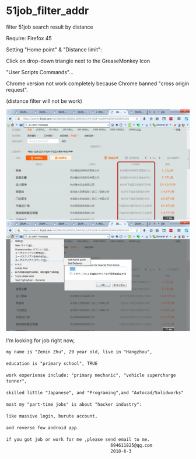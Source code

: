 # 51job_filter_addr

filter 51job search result by distance

Require: Firefox 45

Setting "Home point" & "Distance limit":

  Click on drop-down triangle next to the GreaseMonkey Icon

  "User Scripts Commands"...

Chrome version not work completely because Chrome banned "cross origin request". 

(distance filter will not be work)
  
![effect](https://github.com/zhuzemin/51job_filter_addr/raw/master/2018-06-03_133329.jpg)
![set distance](https://github.com/zhuzemin/51job_filter_addr/raw/master/2018-06-03_133131.jpg)

  I'm looking for job right now, 

	my name is "Zemin Zhu", 29 year old, live in "Hangzhou",

	education is "primary school", TRUE

	work experiense include: "primary mechanic", "vehicle supercharge tunner",

	skilled little "Japanese", and "Programing",and "Autocad/Solidworks"

	most my "part-time jobs" is about "hacker industry": 

	like massive login, burute account,

	and reverse few android app.

	if you got job or work for me ,please send email to me.
											694611825@qq.com
											2018-6-3
